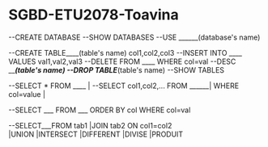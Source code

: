 # SGBD-ETU2078-Toavina

--CREATE DATABASE
--SHOW DATABASES
--USE ______(database's name)

--CREATE TABLE____(table's name) col1,col2,col3
--INSERT INTO ____ VALUES val1,val2,val3
--DELETE FROM ____ WHERE col=val
--DESC _____(table's name)
--DROP TABLE___(table's name)
--SHOW TABLES

--SELECT * FROM ____              |
--SELECT col1,col2,... FROM ______| WHERE col=value
                                  |
                                  
--SELECT ___ FROM ___ ORDER BY col WHERE col=val

--SELECT___FROM tab1 |JOIN      tab2 ON col1=col2          
                     |UNION 
                     |INTERSECT 
                     |DIFFERENT 
                     |DIVISE
                     |PRODUIT
                     
                  

